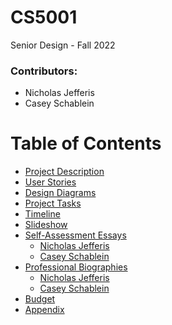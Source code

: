 # CS5001
Senior Design - Fall 2022

### Contributors:
  - Nicholas Jefferis
  - Casey Schablein
  
  
# Table of Contents
 - [Project Description](../../wiki/Project-Description)
 - [User Stories](../../wiki/User-Stories)
 - [Design Diagrams](../../wiki/Design-Diagrams)
 - [Project Tasks](../../wiki/Project-tasks)
 - [Timeline](../../wiki/Timeline)
 - [Slideshow](../../wiki/Slideshow)
 - [Self-Assessment Essays](../../wiki/Self-Assessment-Essays)
   - [Nicholas Jefferis](../../wiki/Self-Assessment-Essays#nicholas-jefferis)
   - [Casey Schablein](../../wiki/Self-Assessment-Essays#casey-schablein)
 - [Professional Biographies](../../wiki/Professional-Biographies)
   - [Nicholas Jefferis](../../wiki/Professional-Biographies#nicholas-jefferis)
   - [Casey Schablein](../../wiki/Professional-Biographies#casey-schablein)
 - [Budget](../../wiki/Budget)
 - [Appendix](../../wiki/Appendix)

